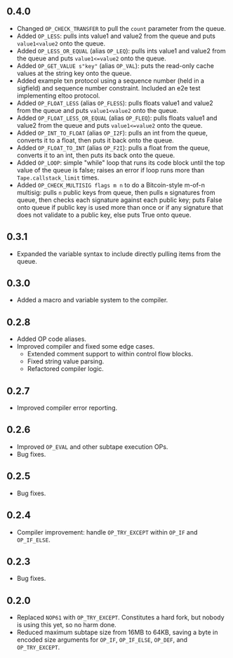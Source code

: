 ## 0.4.0

- Changed `OP_CHECK_TRANSFER` to pull the `count` parameter from the queue.
- Added `OP_LESS`: pulls ints value1 and value2 from the queue and puts
`value1<value2` onto the queue.
- Added `OP_LESS_OR_EQUAL` (alias `OP_LEQ`): pulls ints value1 and value2 from
the queue and puts `value1<=value2` onto the queue.
- Added `OP_GET_VALUE s"key"` (alias `OP_VAL`): puts the read-only cache values
at the string key onto the queue.
- Added example txn protocol using a sequence number (held in a sigfield) and
sequence number constraint. Included an e2e test implementing eltoo protocol.
- Added `OP_FLOAT_LESS` (alias `OP_FLESS`): pulls floats value1 and value2 from
the queue and puts `value1<value2` onto the queue.
- Added `OP_FLOAT_LESS_OR_EQUAL` (alias `OP_FLEQ`): pulls floats value1 and
value2 from the queue and puts `value1<=value2` onto the queue.
- Added `OP_INT_TO_FLOAT` (alias `OP_I2F`): pulls an int from the queue,
converts it to a float, then puts it back onto the queue.
- Added `OP_FLOAT_TO_INT` (alias `OP_F2I`): pulls a float from the queue,
converts it to an int, then puts its back onto the queue.
- Added `OP_LOOP`: simple "while" loop that runs its code block until the top
value of the queue is false; raises an error if loop runs more than
`Tape.callstack_limit` times.
- Added `OP_CHECK_MULTISIG flags m n` to do a Bitcoin-style m-of-n multisig:
pulls `n` public keys from queue, then pulls `m` signatures from queue, then
checks each signature against each public key; puts False onto queue if public
key is used more than once or if any signature that does not validate to a
public key, else puts True onto queue.

## 0.3.1

- Expanded the variable syntax to include directly pulling items from the queue.

## 0.3.0

- Added a macro and variable system to the compiler.

## 0.2.8

- Added OP code aliases.
- Improved compiler and fixed some edge cases.
  - Extended comment support to within control flow blocks.
  - Fixed string value parsing.
  - Refactored compiler logic.

## 0.2.7

- Improved compiler error reporting.

## 0.2.6

- Improved `OP_EVAL` and other subtape execution OPs.
- Bug fixes.

## 0.2.5

- Bug fixes.

## 0.2.4

- Compiler improvement: handle `OP_TRY_EXCEPT` within `OP_IF` and `OP_IF_ELSE`.

## 0.2.3

- Bug fixes.

## 0.2.0

- Replaced `NOP61` with `OP_TRY_EXCEPT`. Constitutes a hard fork, but nobody is
using this yet, so no harm done.
- Reduced maximum subtape size from 16MB to 64KB, saving a byte in encoded size
arguments for `OP_IF`, `OP_IF_ELSE`, `OP_DEF`, and `OP_TRY_EXCEPT`.
